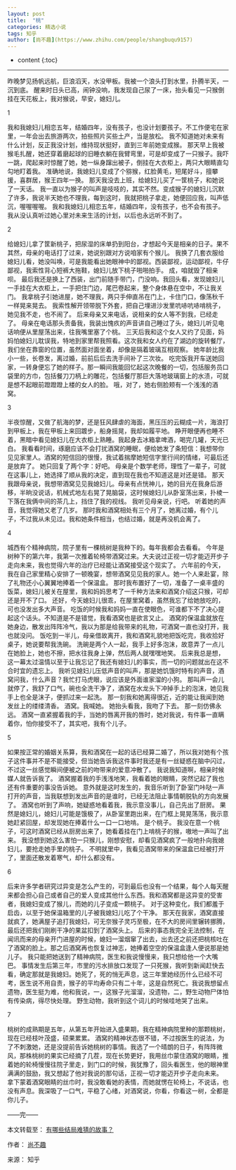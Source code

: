 ```yaml
---
layout: post
title:  "桃"
categories: 精选小说
tags: 知乎 
author: [尚不趣](https://www.zhihu.com/people/shangbuqu9157)
---
```


* content
{:toc}
---
昨晚梦见扬帆远航，巨浪滔天，水没甲板。我被一个浪头打到水里，扑腾半天，一沉到底。
醒来时日头已高，闹钟没响，我发现自己尿了一床，抬头看见一只猴倒挂在天花板上，我对猴说，早安，媳妇儿。

1

我和我媳妇儿相恋五年，结婚四年，没有孩子，也没计划要孩子。不工作便宅在家里，一年会出去旅游两次，拍些照片买些土产，当是放松。
我不知道她对未来有什么计划，反正我没计划，维持现状挺好，直到三年前她变成猴。
那天早上我被猴毛扎醒，她还穿着磨起球的旧睡衣躺在我臂弯里，可是却变成了一只猴子。我吓一跳，爬起来时惊醒了她，她一纵身蹿出被子，倒挂在大衣柜上，两只大眼睛直勾勾地盯着我。
准确地说，我媳妇儿变成了个猕猴，红脸黄毛，短尾好斗，擅攀援，喜群居，猴王四年一换。
那天我没去上班，给媳妇儿买了一筐桃子，和她说了一天话。
我一直以为猴子的叫声是吱吱的，其实不然。变成猴子的媳妇儿沉默了许多，我说半天她也不理我，每到这时，我就把桃子拿走，她便回应我，叫声低沉，喔喔喔喔。
我和我媳妇儿相恋五年，结婚四年，没有孩子，也不会有孩子。我从没认真听过她心里对未来生活的计划，以后也永远听不到了。





2

给媳妇儿拿了筐新桃子，把尿湿的床单扔到阳台，才想起今天是相亲的日子。果不其然，母亲的电话打了过来，她说别跟对方说咱家有个猴儿。
我换了几套衣服给媳妇儿看，她没叫唤，可是我能看出她眼神中的鄙视。西装鄙视，运动鄙视，牛仔鄙视，我索性背心短裤大拖鞋，媳妇儿放下桃子啪啪拍手。
成，咱就毁了相亲呗。
最后我还是换上了西装，出门前随手带门，门没响。我回头看，发现媳妇儿一手挂在大衣柜上，一手把住门边，尾巴卷起来，整个身体悬在空中，不让我关门。
我拿桃子引她进屋，她不理我，两只手伸直吊在门上，卡住门口，像荡秋千一样晃来晃去。
我索性解开领带脱下外套，把自己埋进沙发里吭哧吭哧啃桃子，她见我不走，也不闹了。
后来母亲又来电话，说相亲的女人等不到我，已经走了。
母亲在电话那头责备我，我装出愧疚的声音讲自己睡过了头，媳妇儿听见电话响便从里屋荡出来，往我嘴里塞了个桃。
三天后我和这个女人又约了见面，妈妈怕媳妇儿耽误我，特地到家里帮我照看。这次我和女人约在了湖边的旋转餐厅，我们坐在靠窗的位置，虽然面对面坐着，却像是隔着玻璃互相观察。
她年龄比我小一些，长卷发，离过婚，前前后后去洗手间补了三次妆。
吃完饭我开车送她回家，一转身便忘了她的样子。那一瞬间我能回忆起这次晚餐的一切，包括服务员口袋里的方巾，包括餐刀刀柄上的雕花，包括餐厅那巨大落地玻璃窗上的水渍，可就是想不起眼前蹬蹬蹬上楼的女人的脸。
哦，对了，她右侧脸颊有一个浅浅的酒窝。

3

半夜惊醒，又做了航海的梦，还是狂风肆虐的海面，黑压压的云糊成一片，海浪打到甲板上，我在甲板上来回踱步，船身摇晃，我却如履平地。
睁开眼便再也睡不着，黑暗中看见媳妇儿在大衣柜上熟睡。我起身去冰箱拿啤酒，喝完几罐，天光已白。
我看看时间，琢磨应该不会打扰酒窝的睡眠，便给她发了条短信：我想带你见见家里人。酒窝的短信回的很慢，我试着揣摩她短信字里行间的情绪，可最后还是放弃了。
她只回复了两个字：好吧。
母亲是个数学老师，理性了一辈子，可就在这事儿上，她选择了顺从我的决定，直到现在我也不知道这是对还是错。
那天我跟母亲说，我想带酒窝见见我媳妇儿。母亲有点恍神儿，她的目光在我身后游移，半晌没说话，机械式地左右晃了晃脑袋，这时候媳妇儿从卧室荡出来，扑棱一下落在我俩中间的茶几上，挡住了我的视线。
我听见母亲说，行吧。
听着她的声音，我觉得她又老了几岁。
那时我和酒窝相处有三个月了，她离过婚，有个儿子，不过我从未见过。我和她条件相当，也结过婚，就是再没机会离了。

4

城西有个精神病院，院子里有一棵桃树是我种下的。每年我都会去看看。
今年是树种下的第六年，我第一次推着轮椅带酒窝过来。大夫说过正视一切才能迈开步子走向未来，我也觉得六年的治疗已经能让酒窝接受这个现实了。
六年前的今天，我在自己家里精心安排了一顿晚宴，想带酒窝见见我的家人。她一个人来赴宴，除了礼物还小心翼翼地捧着一个保温盒。
那时我布置好了一切，准备了一桌丰盛的饭菜，媳妇儿被关在屋里，我和妈妈思考了一千种方法来和酒窝介绍这只猴，可却还是开不了口。
还好，今天媳妇儿很乖，在屋里窝着，虽然我忘了给她放吃的，可也没发出多大声音。
吃饭的时候我和妈妈一直在使眼色，可谁都下不了决心提起这个话头。不知道是不是错觉，我看酒窝也是欲言又止。
酒窝的保温盒就放在她身边，散发出阵阵冷气，我以为那是给我带来的礼物，可酒窝一直也没打开，我也就没问。
饭吃到一半儿，母亲借故离开，我和酒窝礼貌地把饭吃完，我收拾好桌子，她说要帮我洗碗。
洗碗是两个人一起，我手上好多泡沫，故意弄了一点儿在她脸上，她也不擦，把水往我身上弹，然后两人就嘿嘿地笑。
后来我总是想，这一幕太过温情以至于让我忘记了我还有媳妇儿的事实，而一切的问题就出在这不合时宜的遗忘上。
我听见媳妇儿压低声音的叫声，那是她饥饿时特有的声音，酒窝问我，什么声音？我忙打马虎眼，说应该是外面谁家溜的小狗。
那叫声一会儿就停了，我舒了口气，碗也全洗干净了，酒窝在水龙头下冲掉手上的泡沫，她见我手上也全是沫子，便抓过来一起洗。
那一刻我和她离得很近，近的能让我闻到她发丝上的缕缕清香。
酒窝。我喊她。
她抬头看我，我吻了下去。
那一刻仿佛永远。
酒窝一直紧握着我的手，当她的唇离开我的唇时，她对我说，有件事一直瞒着你，怕你接受不了，其实吧，我有个儿子。

5

如果按正常的婚姻关系算，我和酒窝在一起的话已经算二婚了，所以我对她有个孩子这件事并不是不能接受，但当她告诉我这件事时我还是有一丝疑惑在脑中闪过，不过这一丝感觉瞬间便被之前的吻带来的爱意冲散了。
我说我知道啊，相亲时候媒人就告诉我了。
酒窝握着我的手浅浅地笑，我看着她的眼睛，突然记起了我也还有件重要的事没告诉她。
意外就是这时发生的，我音乐听到了卧室门咔哒一声打开的声音，当我联想到发出声音的是谁时，已经无法阻止事情朝脱轨的方向发展了。
酒窝也听到了声响，她疑惑地看着我，我示意没事儿，自己先出了厨房。
果然是媳妇儿，媳妇儿可能是饿极了，从卧室里跑出来，在门框上晃晃荡荡，我示意她赶紧回屋，却发现她在捧着什么一口一口地啃。
是个桃子。
我没在意一个桃子，可这时酒窝已经从厨房出来了，她看着挂在门上啃桃子的猴，嗷地一声叫了出来。
我没想到她这么害怕一只猴儿，刚想安慰，却看见酒窝疯了一般地扑向我媳妇儿，要抢走她手里的桃子。
不明就里中，我看见酒窝带来的保温盒已经被打开了，里面还散发着寒气，却什么都没有。

6

后来许多学者研究过异变是怎么产生的，可到最后也没有一个结果，每个人每天醒来都会担心自己或者自己的爱人变成其他什么东西。我和酒窝都是这异变的受害者，我媳妇变成了猴儿，而她的儿子变成一颗桃子。
对于这种变化，我们都羞于启齿，以至于她保温箱里的儿子被我媳妇儿吃了个干净。
那天在我家，酒窝直接就疯了，她满屋子追打我媳妇，可无奈猴子灵巧至极，在不大的房间里辗转挪腾，最后还把我们刚刷干净的果盆扣到了酒窝头上。
后来的事态我完全无法控制，在闻讯而来的母亲开门进屋的时候，媳妇一溜烟窜了出去，出去还之前还把桃核吐在了酒窝的脸上。那之后酒窝再也恢复过神志，她捧着空空的保温盒逢人便说那是她儿子。
我只能把她送到了精神病院，医生和我说慢慢来，我只想给他一个大嘴巴。
事情发生后第三年，市里的污水排放口发现了一只死猴，我听到新闻赶快去看，确定那就是我媳妇。她死了，死的悄无声息，这三年里她经历什么已经不可考，医生说不用自责，猴子的平均寿命只有二十年，这是自然死亡。我说我想留点遗物，医生挺为难，他和我说，一，这猴子光溜溜，没遗物，二，野生动物尸体怕有传染病，得尽快处理。
野生动物，我听到这个词儿的时候哇地哭了出来。

7

桃树的成熟期是五年，从第五年开始进入盛果期，我在精神病院里种的那颗桃树，现在已经枝叶茂盛，硕果累累。
酒窝的精神状态很不错，不过按医生的说法，为了不刺激她，还是没提前告诉她桃树的事情。我选了一个晴朗的日子，有阵阵微风，那株桃树的果实已经摘了几茬，现在长势更好，我用丝巾蒙住酒窝的眼睛，推着她的轮椅慢慢往院子里走，到门口的时候，我犹豫了，回头看医生，他的眼神里满满的鼓励，我又想起了他对我说的那句话，正视一切才能迈开步子走向未来。
拿下蒙着酒窝眼睛的丝巾时，我没敢看她的表情，而她就愣在轮椅上，不说话，也没有声息。我深吸了一口气，平稳了心绪，对酒窝说，你看，你看这一树，全都是你儿子。

——完——


本文转载至：	[有哪些结局难猜的故事？](https://www.zhihu.com/question/28722946/answer/297242504)

作者：	[尚不趣](https://www.zhihu.com/people/shangbuqu9157)

来源：   知乎